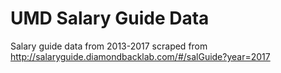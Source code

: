 # UMD Salary Guide Data
Salary guide data from 2013-2017 scraped from http://salaryguide.diamondbacklab.com/#/salGuide?year=2017
